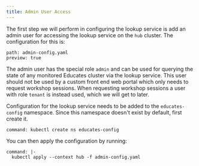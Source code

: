 ```yaml
---
title: Admin User Access
---
```


The first step we will perform in configuring the lookup service is add an admin
user for accessing the lookup service on the `hub` cluster. The configuration
for this is:

```files:copy-file
path: admin-config.yaml
preview: true
```

The admin user has the special role `admin` and can be used for querying the
state of any monitored Educates cluster via the lookup service. This user should
not be used by a custom front end web portal which only needs to request
workshop sessions. When requesting workshop sessions a user with role `tenant`
is instead used, which we will get to later.

Configuration for the lookup service needs to be added to the `educates-config`
namespace. Since this namespace doesn't exist by default, first create it.

```terminal:execute
command: kubectl create ns educates-config
```

You can then apply the configuration by running:

```terminal:execute
command: |-
  kubectl apply --context hub -f admin-config.yaml
```

